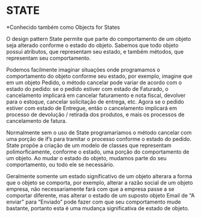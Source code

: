 STATE
=====

*Conhecido também como Objects for States


O design pattern State permite que parte do comportamento de um objeto seja alterado conforme o estado do
objeto. Sabemos que todo objeto possui atributos, que representam seu estado, e também métodos, que
representam seu comportamento.


Podemos facilmente imaginar situações onde programamos o comportamento do objeto conforme seu estado, por
exemplo, imagine que em um objeto Pedido, o método cancelar pode variar de acordo com o estado do pedido: se
o pedido estiver com estado de Faturado, o cancelamento implicará em cancelar faturamento e nota fiscal,
devolver para o estoque, cancelar solicitação de entrega, etc. Agora se o pedido estiver com estado de Entregue,
então o cancelamento implicará em processo de devolução / retirada dos produtos, e mais os processos de
cancelamento de fatura.


Normalmente sem o uso de State programaríamos o método cancelar com uma porção de if’s para tramitar o
processo conforme o estado do pedido. State propõe a criação de um modelo de classes que representam
polimorficamente, conforme o estado, uma porção do comportamento de um objeto. Ao mudar o estado do objeto,
mudamos parte do seu comportamento, ou todo ele se necessário.


Geralmente somente um estado significativo de um objeto alterara a forma que o objeto se comporta, por
exemplo, alterar a razão social de um objeto empresa, não necessariamente fará com que a empresa passe a se
comportar diferente, mas alterar o estado de um suposto objeto Email de “A enviar” para “Enviado” pode fazer
com que seu comportamento mude bastante, portanto esta é uma mudança significativa de estado de objeto.
